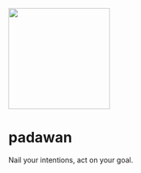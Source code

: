 <a href="https://www.gitcheese.com/app/#/projects/4870003b-4631-4e93-a831-2037f381c989/pledges/create" target="_blank"> <img src="https://api.gitcheese.com/v1/projects/4870003b-4631-4e93-a831-2037f381c989/badges" width="200px" /> </a>

# padawan
Nail your intentions, act on your goal.
